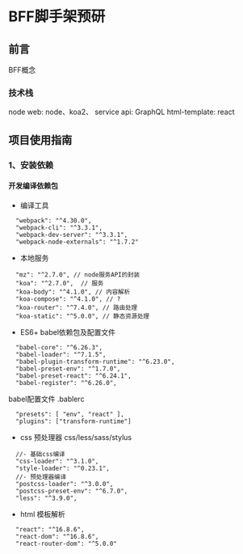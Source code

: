# BFF脚手架预研

## 前言
BFF概念
### 技术栈
 node web:  node、koa2、
 service api: GraphQL
 html-template: react

## 项目使用指南
### 1、安装依赖
#### 开发编译依赖包  
  * 编译工具
  ```
    "webpack": "^4.30.0",
    "webpack-cli": "^3.3.1",
    "webpack-dev-server": "^3.3.1",
    "webpack-node-externals": "^1.7.2"
  ```

  * 本地服务
  ```
    "mz": "^2.7.0", // node服务API的封装
    "koa": "^2.7.0",  // 服务
    "koa-body": "^4.1.0", // 内容解析
    "koa-compose": "^4.1.0", // ?
    "koa-router": "^7.4.0", // 路由处理
    "koa-static": "^5.0.0", // 静态资源处理
  ```

  * ES6+ babel依赖包及配置文件
  ```
    "babel-core": "^6.26.3",
    "babel-loader": "^7.1.5",
    "babel-plugin-transform-runtime": "^6.23.0",
    "babel-preset-env": "^1.7.0",
    "babel-preset-react": "^6.24.1",
    "babel-register": "^6.26.0",
  ```
  babel配置文件 .bablerc
  ```
    "presets": [ "env", "react" ],
    "plugins": ["transform-runtime"]
  ```


  * css 预处理器  css/less/sass/stylus
  ```
    //- 基础css编译
    "css-loader": "^3.1.0",
    "style-loader": "^0.23.1",
    //- 预处理器编译
    "postcss-loader": "^3.0.0",
    "postcss-preset-env": "^6.7.0",
    "less": "^3.9.0",
  ```
  
  * html 模板解析
  ```
    "react": "^16.8.6",
    "react-dom": "^16.8.6",
    "react-router-dom": "^5.0.0"
  ```

